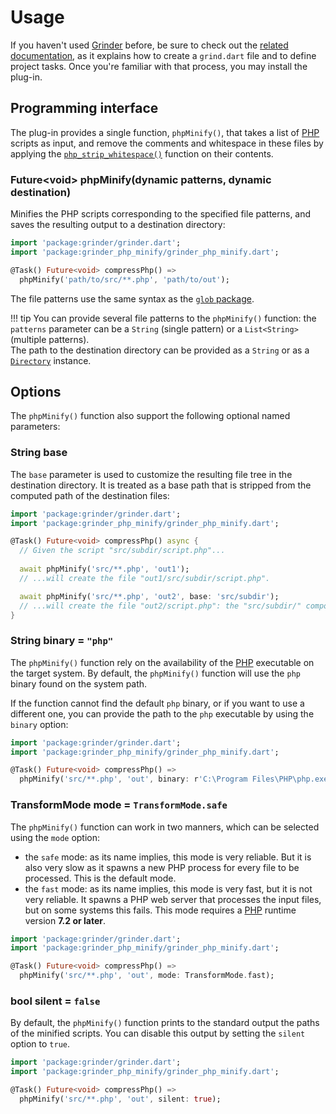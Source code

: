 # Usage
If you haven't used [Grinder](https://github.com/google/grinder.dart) before, be sure to check out the [related documentation](https://google.github.io/grinder.dart), as it explains how to create a `grind.dart` file and to define project tasks. Once you're familiar with that process, you may install the plug-in.

## Programming interface
The plug-in provides a single function, `phpMinify()`, that takes a list of [PHP](https://www.php.net) scripts as input, and remove the comments and whitespace in these files by applying the [`php_strip_whitespace()`](https://www.php.net/manual/en/function.php-strip-whitespace.php) function on their contents.
    
### Future&lt;void&gt; **phpMinify**(dynamic patterns, dynamic destination)
Minifies the PHP scripts corresponding to the specified file patterns, and saves the resulting output to a destination directory:

```dart
import 'package:grinder/grinder.dart';
import 'package:grinder_php_minify/grinder_php_minify.dart';

@Task() Future<void> compressPhp() =>
  phpMinify('path/to/src/**.php', 'path/to/out');
```

The file patterns use the same syntax as the [`glob` package](https://pub.dev/packages/glob).

!!! tip
    You can provide several file patterns to the `phpMinify()` function:
    the `patterns` parameter can be a `String` (single pattern) or a `List<String>` (multiple patterns).  
    The path to the destination directory can be provided as a `String` or as a [`Directory`](https://api.dartlang.org/stable/dart-io/Directory-class.html) instance.

## Options
The `phpMinify()` function also support the following optional named parameters:

### String **base**
The `base` parameter is used to customize the resulting file tree in the destination directory. It is treated as a base path that is stripped from the computed path of the destination files:

```dart
import 'package:grinder/grinder.dart';
import 'package:grinder_php_minify/grinder_php_minify.dart';

@Task() Future<void> compressPhp() async {
  // Given the script "src/subdir/script.php"...
  
  await phpMinify('src/**.php', 'out1');
  // ...will create the file "out1/src/subdir/script.php".

  await phpMinify('src/**.php', 'out2', base: 'src/subdir');
  // ...will create the file "out2/script.php": the "src/subdir/" component was removed.
}
```

### String **binary** = `"php"`
The `phpMinify()` function rely on the availability of the [PHP](https://www.php.net) executable on the target system. By default, the `phpMinify()` function will use the `php` binary found on the system path.

If the function cannot find the default `php` binary, or if you want to use a different one, you can provide the path to the `php` executable by using the `binary` option:

```dart
import 'package:grinder/grinder.dart';
import 'package:grinder_php_minify/grinder_php_minify.dart';

@Task() Future<void> compressPhp() =>
  phpMinify('src/**.php', 'out', binary: r'C:\Program Files\PHP\php.exe');
```

### TransformMode **mode** = `TransformMode.safe`
The `phpMinify()` function can work in two manners, which can be selected using the `mode` option:

- the `safe` mode: as its name implies, this mode is very reliable. But it is also very slow as it spawns a new PHP process for every file to be processed. This is the default mode.
- the `fast` mode: as its name implies, this mode is very fast, but it is not very reliable. It spawns a PHP web server that processes the input files, but on some systems this fails. This mode requires a [PHP](https://www.php.net) runtime version **7.2 or later**.

```dart
import 'package:grinder/grinder.dart';
import 'package:grinder_php_minify/grinder_php_minify.dart';

@Task() Future<void> compressPhp() =>
  phpMinify('src/**.php', 'out', mode: TransformMode.fast);
```

### bool **silent** = `false`
By default, the `phpMinify()` function prints to the standard output the paths of the minified scripts. You can disable this output by setting the `silent` option to `true`.

```dart
import 'package:grinder/grinder.dart';
import 'package:grinder_php_minify/grinder_php_minify.dart';

@Task() Future<void> compressPhp() =>
  phpMinify('src/**.php', 'out', silent: true);
```
